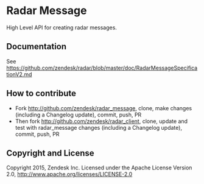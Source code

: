 # Radar Message

High Level API for creating radar messages.

## Documentation

See https://github.com/zendesk/radar/blob/master/doc/RadarMessageSpecificationV2.md

## How to contribute

- Fork http://github.com/zendesk/radar_message, clone, make changes (including a Changelog update), commit, push, PR
- Then fork http://github.com/zendesk/radar_client, clone, update and test with radar_message changes (including a Changelog update), commit, push, PR

## Copyright and License

Copyright 2015, Zendesk Inc.
Licensed under the Apache License Version 2.0, http://www.apache.org/licenses/LICENSE-2.0
